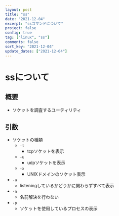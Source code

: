 ```yaml
---
layout: post
title: "ss"
date: "2021-12-04"
excerpt: "ssコマンドについて"
project: false
config: true
tag: ["linux", "ss"]
comments: false
sort_key: "2021-12-04"
update_dates: ["2021-12-04"]
---
```


# ssについて

## 概要
 - ソケットを調査するユーティリティ

## 引数
 - ソケットの種類
   - `-t`
	 - tcpソケットを表示
   - `-u`
	 - udpソケットを表示
   - `-x`
	 - UNIXドメインのソケット表示
 - `-a`
   - listeningしているかどうかに関わらずすべて表示
 - `-n`
   - 名前解決を行わない
 - `-p`
   - ソケットを使用しているプロセスの表示
